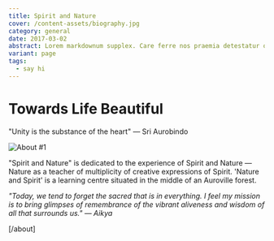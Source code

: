 ```yaml
---
title: Spirit and Nature
cover: /content-assets/biography.jpg
category: general
date: 2017-03-02
abstract: Lorem markdownum supplex. Care ferre nos praemia detestatur oderit vitatumque, tardius pello ostentare; dixit.
variant: page
tags:
  - say hi
---
```


# Towards Life Beautiful

"Unity is the substance of the heart" — Sri Aurobindo

![About #1](/content-assets/about/about1_850X490.jpg)

"Spirit and Nature" is dedicated to the experience of Spirit and Nature — Nature as a teacher of multiplicity of creative expressions of Spirit. 'Nature and Spirit' is a learning centre situated in the middle of an Auroville forest.

_"Today, we tend to forget the sacred that is in everything. I feel my mission is to bring glimpses of remembrance of the vibrant aliveness and wisdom of all that surrounds us." — Aikya_

[/about]

